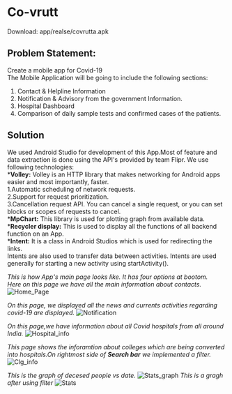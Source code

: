 # Co-vrutt
Download: app/realse/covrutta.apk
## Problem Statement:<br> 
Create a mobile app for Covid-19<br>
The Mobile Application will be going to include the following sections:
1) Contact & Helpline Information
2) Notification & Advisory from the government Information.
3) Hospital Dashboard
4) Comparison of daily sample tests and confirmed cases of the patients. 

## Solution  <br>
We used Android Studio for development of this App.Most of feature and data extraction is done using the API's provided by team Flipr.
We use following technologies:<br>
***Volley:** Volley is an HTTP library that makes networking for Android apps easier and most importantly, faster.<br>1.Automatic scheduling of network requests.<br>2.Support for request prioritization.<br>3.Cancellation request API. You can cancel a single request, or you can set blocks or scopes of requests to cancel.<br>
***MpChart:** This library is used for plotting graph from available data.<br>
***Recycler display:** This is used to display all the functions of all backend function on an App.<br>
***Intent:** It is a class in Android Studios which is used for redirecting the links.<br>
Intents are also used to transfer data between activities. Intents are used generally for starting a new activity using startActivity().<br>

*This is how App's main page looks like. It has four options at bootom.<br>Here on this page we have all the main information about contacts.* 
![Home_Page](https://user-images.githubusercontent.com/58518903/93097675-7f1ec500-f6c3-11ea-8d8d-4e25e257f7cc.jpg)

*On this page, we displayed all the news and currents activities regarding covid-19 are displayed.*
![Notification](https://user-images.githubusercontent.com/58518903/93101154-8fd13a00-f6c7-11ea-87f5-ce461677268b.jpg)

*On this page,we have information about all Covid hospitals from all around India.*
![Hospital_info](https://user-images.githubusercontent.com/58518903/93100820-3832ce80-f6c7-11ea-9c44-aacfd0618c13.jpg)

*This page shows the inforamtion about colleges which are being converted into hospitals.On rightmost side of **Search bar** we implemented a filter.*
![Clg_info](https://user-images.githubusercontent.com/58518903/93099104-454ebe00-f6c5-11ea-9dbf-4289c82441df.jpg)

*This is the graph of decesed people vs date.*
![Stats_graph](https://user-images.githubusercontent.com/58518903/93097965-e3418900-f6c3-11ea-973f-7f3fbe727fec.jpg)
*This is a gragh after using filter*
![Stats](https://user-images.githubusercontent.com/58518903/93097913-cf962280-f6c3-11ea-872e-16917484d640.jpg)





